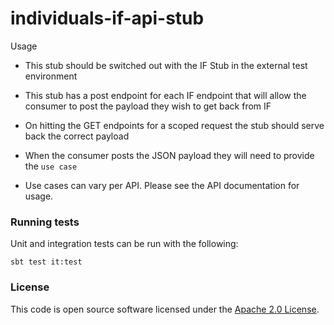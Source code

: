 
# individuals-if-api-stub

Usage 

 - This stub should be switched out with the IF Stub in the external test environment 
 
 - This stub has a post endpoint for each IF endpoint that will allow the consumer to post the 
   payload they wish to get back from IF
   
 - On hitting the GET endpoints for a scoped request the stub should serve back the correct payload
 
 - When the consumer posts the JSON payload they will need to provide the `use case`
 
 - Use cases can vary per API. Please see the API documentation for usage.

### Running tests

Unit and integration tests can be run with the following:

    sbt test it:test
                      
### License

This code is open source software licensed under the [Apache 2.0 License]("http://www.apache.org/licenses/LICENSE-2.0.html").
